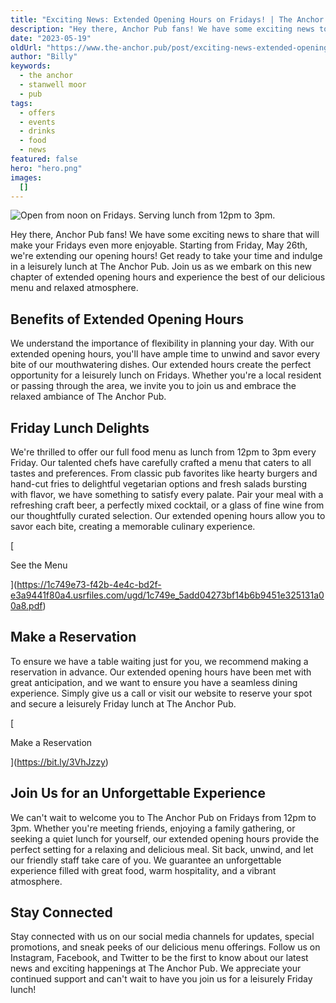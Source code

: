 ```yaml
---
title: "Exciting News: Extended Opening Hours on Fridays! | The Anchor Pub"
description: "Hey there, Anchor Pub fans! We have some exciting news to share that will make your Fridays even more enjoyable. Starting from Friday, May 26th, we're extending our opening hours! Get ready to take your time and indulge in a leisurely lunch at The Anchor Pub. Join us as we embark on this new chapter of extended opening hours and experience the best of our delicious menu and relaxed atmosphere.Benefits of Extended Opening HoursWe understand the importance of flexibility in planning your day. With"
date: "2023-05-19"
oldUrl: "https://www.the-anchor.pub/post/exciting-news-extended-opening-hours-on-fridays-th"
author: "Billy"
keywords:
  - the anchor
  - stanwell moor
  - pub
tags:
  - offers
  - events
  - drinks
  - food
  - news
featured: false
hero: "hero.png"
images:
  []
---
```


  

![Open from noon on Fridays. Serving lunch from 12pm to 3pm.](/content/blog/exciting-news-extended-opening-hours-on-fridays-th/hero.png)

Hey there, Anchor Pub fans! We have some exciting news to share that will make your Fridays even more enjoyable. Starting from Friday, May 26th, we're extending our opening hours! Get ready to take your time and indulge in a leisurely lunch at The Anchor Pub. Join us as we embark on this new chapter of extended opening hours and experience the best of our delicious menu and relaxed atmosphere.

  

## Benefits of Extended Opening Hours

We understand the importance of flexibility in planning your day. With our extended opening hours, you'll have ample time to unwind and savor every bite of our mouthwatering dishes. Our extended hours create the perfect opportunity for a leisurely lunch on Fridays. Whether you're a local resident or passing through the area, we invite you to join us and embrace the relaxed ambiance of The Anchor Pub.

  

## Friday Lunch Delights

We're thrilled to offer our full food menu as lunch from 12pm to 3pm every Friday. Our talented chefs have carefully crafted a menu that caters to all tastes and preferences. From classic pub favorites like hearty burgers and hand-cut fries to delightful vegetarian options and fresh salads bursting with flavor, we have something to satisfy every palate. Pair your meal with a refreshing craft beer, a perfectly mixed cocktail, or a glass of fine wine from our thoughtfully curated selection. Our extended opening hours allow you to savor each bite, creating a memorable culinary experience.

[

See the Menu

](https://1c749e73-f42b-4e4c-bd2f-e3a9441f80a4.usrfiles.com/ugd/1c749e_5add04273bf14b6b9451e325131a00a8.pdf)

## Make a Reservation

To ensure we have a table waiting just for you, we recommend making a reservation in advance. Our extended opening hours have been met with great anticipation, and we want to ensure you have a seamless dining experience. Simply give us a call or visit our website to reserve your spot and secure a leisurely Friday lunch at The Anchor Pub.

[

Make a Reservation

](https://bit.ly/3VhJzzy)

## Join Us for an Unforgettable Experience

We can't wait to welcome you to The Anchor Pub on Fridays from 12pm to 3pm. Whether you're meeting friends, enjoying a family gathering, or seeking a quiet lunch for yourself, our extended opening hours provide the perfect setting for a relaxing and delicious meal. Sit back, unwind, and let our friendly staff take care of you. We guarantee an unforgettable experience filled with great food, warm hospitality, and a vibrant atmosphere.

  

## Stay Connected

Stay connected with us on our social media channels for updates, special promotions, and sneak peeks of our delicious menu offerings. Follow us on Instagram, Facebook, and Twitter to be the first to know about our latest news and exciting happenings at The Anchor Pub. We appreciate your continued support and can't wait to have you join us for a leisurely Friday lunch!
